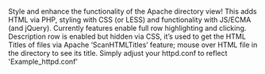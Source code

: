 Style and enhance the functionality of the Apache directory view!  This adds HTML via PHP, styling with CSS (or LESS) and functionality with JS/ECMA (and jQuery).  Currently features enable full row highlighting and clicking.  Description row is enabled but hidden via CSS, it’s used to get the HTML Titles of files via Apache ‘ScanHTMLTitles’ feature; mouse over HTML file in the directory to see its title.  Simply adjust your httpd.conf to reflect 'Example_httpd.conf'
